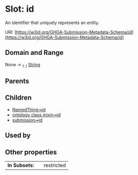 
# Slot: id


An identifier that uniquely represents an entity.

URI: [https://w3id.org/GHGA-Submission-Metadata-Schema/id](https://w3id.org/GHGA-Submission-Metadata-Schema/id)


## Domain and Range

None &#8594;  <sub>1..1</sub> [String](types/String.md)

## Parents


## Children

 *  [NamedThing➞id](named_thing_id.md)
 *  [ontology class mixin➞id](ontology_class_mixin_id.md)
 *  [submission➞id](submission_id.md)

## Used by


## Other properties

|                 |     |            |
| --------------- | --- | ---------- |
| **In Subsets:** |     | restricted |


